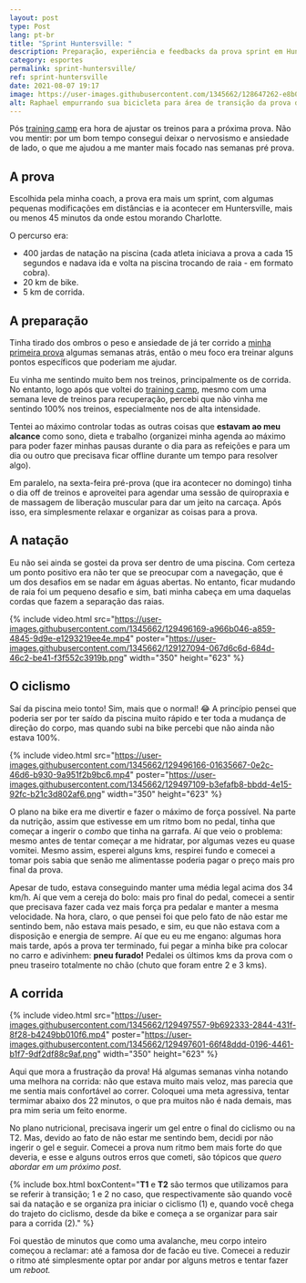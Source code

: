 ```yaml
---
layout: post
type: Post
lang: pt-br
title: "Sprint Huntersville: "
description: Preparação, experiência e feedbacks da prova sprint em Huntersville
category: esportes
permalink: sprint-huntersville/
ref: sprint-huntersville
date: 2021-08-07 19:17
image: https://user-images.githubusercontent.com/1345662/128647262-e8b0cbd4-4922-4e7e-9d15-e3cbe19fff41.jpg
alt: Raphael empurrando sua bicicleta para área de transição da prova de triathlon.
---
```

Pós [training camp](https://raphaelfabeni.com/meu-primeiro-training-camp/) era hora de ajustar os treinos para a próxima prova. Não vou mentir: por um bom tempo consegui deixar o nervosismo e ansiedade de lado, o que me ajudou a me manter mais focado nas semanas pré prova.

## A prova

Escolhida pela minha coach, a prova era mais um sprint, com algumas pequenas modificações em distâncias e ia acontecer em Huntersville, mais ou menos 45 minutos da onde estou morando Charlotte.

O percurso era:

* 400 jardas de natação na piscina (cada atleta iniciava a prova a cada 15 segundos e nadava ida e volta na piscina trocando de raia - em formato cobra).
* 20 km de bike.
* 5 km de corrida.

## A preparação

Tinha tirado dos ombros o peso e ansiedade de já ter corrido a [minha primeira prova](https://raphaelfabeni.com/meu-primeiro-triathlon/) algumas semanas atrás, então o meu foco era treinar alguns pontos específicos que poderiam me ajudar.

Eu vinha me sentindo muito bem nos treinos, principalmente os de corrida. No entanto, logo após que voltei do [training camp](https://raphaelfabeni.com/meu-primeiro-training-camp/), mesmo com uma semana leve de treinos para recuperação, percebi que não vinha me sentindo 100% nos treinos, especialmente nos de alta intensidade. 

Tentei ao máximo controlar todas as outras coisas que **estavam ao meu alcance** como sono, dieta e trabalho (organizei minha agenda ao máximo para poder fazer minhas pausas durante o dia para as refeições e para um dia ou outro que precisava ficar offline durante um tempo para resolver algo).

Em paralelo, na sexta-feira pré-prova (que ira acontecer no domingo) tinha o dia off de treinos e aproveitei para agendar uma sessão de quiropraxia e de massagem de liberação muscular para dar um jeito na carcaça. Após isso, era simplesmente relaxar e organizar as coisas para a prova.

## A natação

Eu não sei ainda se gostei da prova ser dentro de uma piscina. Com certeza um ponto positivo era não ter que se preocupar com a navegação, que é um dos desafios em se nadar em águas abertas. No entanto, ficar mudando de raia foi um pequeno desafio e sim, bati minha cabeça em uma daquelas cordas que fazem a separação das raias.

{% include video.html src="https://user-images.githubusercontent.com/1345662/129496169-a966b046-a859-4845-9d9e-e1293219ee4e.mp4" poster="https://user-images.githubusercontent.com/1345662/129127094-067d6c6d-684d-46c2-be41-f3f552c3919b.png" width="350" height="623"  %}

## O ciclismo

Saí da piscina meio tonto! Sim, mais que o normal! 😂  A princípio pensei que poderia ser por ter saído da piscina muito rápido e ter toda a mudança de direção do corpo, mas quando subi na bike percebi que não ainda não estava 100%.

{% include video.html src="https://user-images.githubusercontent.com/1345662/129496166-01635667-0e2c-46d6-b930-9a951f2b9bc6.mp4" poster="https://user-images.githubusercontent.com/1345662/129497109-b3efafb8-bbdd-4e15-92fc-b21c3d802af6.png" width="350" height="623"  %}

O plano na bike era me divertir e fazer o máximo de força possível. Na parte da nutrição, assim que estivesse em um ritmo bom no pedal, tinha que começar a ingerir o *combo* que tinha na garrafa. Aí que veio o problema: mesmo antes de tentar começar a me hidratar, por algumas vezes eu quase vomitei. Mesmo assim, esperei alguns kms, respirei fundo e comecei a tomar pois sabia que senão me alimentasse poderia pagar o preço mais pro final da prova.

Apesar de tudo, estava conseguindo manter uma média legal acima dos 34 km/h. Aí que vem a cereja do bolo: mais pro final do pedal, comecei a sentir que precisava fazer cada vez mais força pra pedalar e manter a mesma velocidade. Na hora, claro, o que pensei foi que pelo fato de não estar me sentindo bem, não estava mais pesado, e sim, eu que não estava com a disposição e energia de sempre. Aí que eu eu me engano: algumas hora mais tarde, após a prova ter terminado, fui pegar a minha bike pra colocar no carro e adivinhem: **pneu furado!** Pedalei os últimos kms da prova com o pneu traseiro totalmente no chão (chuto que foram entre 2 e 3 kms).

## A corrida

{% include video.html src="https://user-images.githubusercontent.com/1345662/129497557-9b692333-2844-431f-8f28-b4249bb010f6.mp4" poster="https://user-images.githubusercontent.com/1345662/129497601-66f48ddd-0196-4461-b1f7-9df2df88c9af.png" width="350" height="623"  %}

Aqui que mora a frustração da prova! Há algumas semanas vinha notando uma melhora na corrida: não que estava muito mais veloz, mas parecia que me sentia mais confortável ao correr. Coloquei uma meta agressiva, tentar termimar abaixo dos 22 minutos, o que pra muitos não é nada demais, mas pra mim seria um feito enorme.

No plano nutricional, precisava ingerir um gel entre o final do ciclismo ou na T2. Mas, devido ao fato de não estar me sentindo bem, decidi por não ingerir o gel e seguir. Comecei a prova num ritmo bem mais forte do que deveria, e esse e alguns outros erros que cometi, são tópicos que *quero abordar em um próximo post*.

{% include box.html boxContent="**T1** e **T2** são termos que utilizamos para se referir à transição; 1 e 2 no caso, que respectivamente são quando você sai da natação e se organiza pra iniciar o ciclismo (1) e, quando você chega do trajeto do ciclismo, desde da bike e começa a se organizar para sair para a corrida (2)." %}

Foi questão de minutos que como uma avalanche, meu corpo inteiro começou a reclamar: até a famosa dor de facão eu tive. Comecei a reduzir o ritmo até simplesmente optar por andar por alguns metros e tentar fazer um *reboot.*